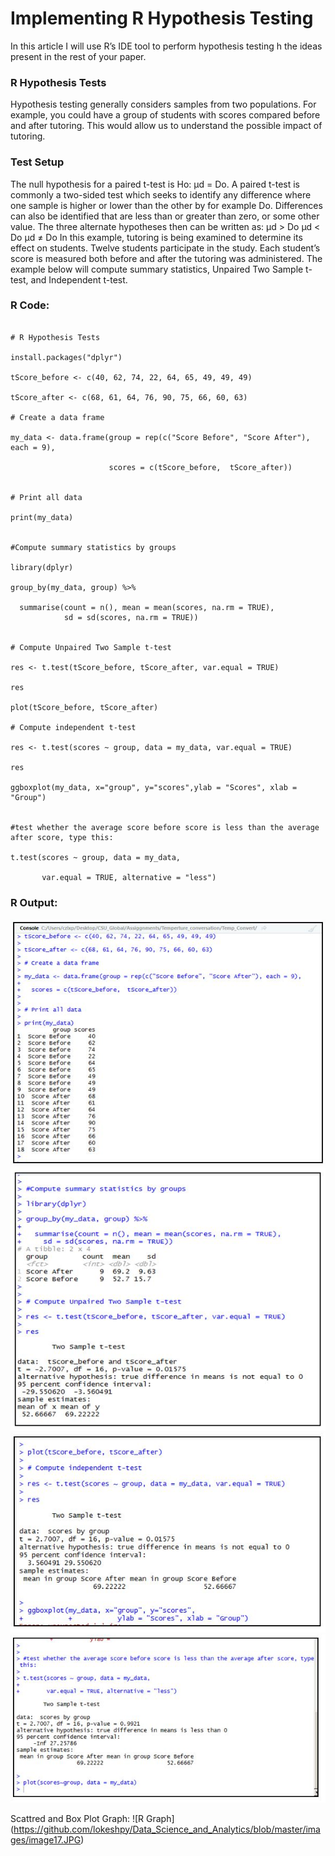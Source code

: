 # Implementing R Hypothesis Testing
In this article I will use R’s IDE tool to perform hypothesis testing h the ideas present in the rest of your paper.
### R Hypothesis Tests
Hypothesis testing generally considers samples from two populations. For example, you could have a group of students with scores compared before and after tutoring. This would allow us to understand the possible impact of tutoring.
### Test Setup
The null hypothesis for a paired t-test is Ho: μd = Do.
A paired t-test is commonly a two-sided test which seeks to identify any difference where one sample is higher or lower than the other by for example Do. Differences can also be identified that are less than or greater than zero, or some other value. The three alternate hypotheses then can be written as:
μd > Do
μd < Do
μd ≠ Do
In this example, tutoring is being examined to determine its effect on students. Twelve students participate in the study. Each student’s score is measured both before and after the tutoring was administered. The example below will compute summary statistics, Unpaired Two Sample t-test, and Independent t-test.

### R Code:
```

# R Hypothesis Tests

install.packages("dplyr")

tScore_before <- c(40, 62, 74, 22, 64, 65, 49, 49, 49)

tScore_after <- c(68, 61, 64, 76, 90, 75, 66, 60, 63)

# Create a data frame

my_data <- data.frame(group = rep(c("Score Before", "Score After"), each = 9),
                      
                      scores = c(tScore_before,  tScore_after))


# Print all data

print(my_data)


#Compute summary statistics by groups

library(dplyr)

group_by(my_data, group) %>%
  
  summarise(count = n(), mean = mean(scores, na.rm = TRUE),
            sd = sd(scores, na.rm = TRUE))


# Compute Unpaired Two Sample t-test

res <- t.test(tScore_before, tScore_after, var.equal = TRUE)

res

plot(tScore_before, tScore_after)

# Compute independent t-test

res <- t.test(scores ~ group, data = my_data, var.equal = TRUE)

res

ggboxplot(my_data, x="group", y="scores",ylab = "Scores", xlab = "Group")


#test whether the average score before score is less than the average after score, type this:

t.test(scores ~ group, data = my_data,
       
       var.equal = TRUE, alternative = "less")
```


### R Output:
 
![R Code Output](https://github.com/lokeshpy/Data_Science_and_Analytics/blob/master/images/image13.JPG)
![Rcode Output1](https://github.com/lokeshpy/Data_Science_and_Analytics/blob/master/images/image14.JPG)
![R Code Output2](https://github.com/lokeshpy/Data_Science_and_Analytics/blob/master/images/image15.JPG)
![Rcode Output3](https://github.com/lokeshpy/Data_Science_and_Analytics/blob/master/images/image16.JPG)

 
Scattred and Box Plot Graph:
![R Graph] (https://github.com/lokeshpy/Data_Science_and_Analytics/blob/master/images/image17.JPG) 

